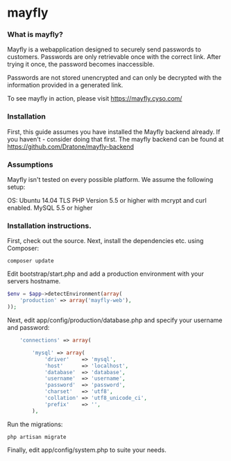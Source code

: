 mayfly
======

### What is mayfly?

Mayfly is a webapplication designed to securely send passwords to customers.
Passwords are only retrievable once with the correct link. After trying it once, the password becomes inaccessible.

Passwords are not stored unencrypted and can only be decrypted with the information provided in a generated link.

To see mayfly in action, please visit https://mayfly.cyso.com/

### Installation

First, this guide assumes you have installed the Mayfly backend already. If you haven't - consider doing that first.
The mayfly backend can be found at https://github.com/Dratone/mayfly-backend

### Assumptions

Mayfly isn't tested on every possible platform. We assume the following setup:

OS: Ubuntu 14.04 TLS
PHP Version 5.5 or higher with mcrypt and curl enabled.
MySQL 5.5 or higher


### Installation instructions.

First, check out the source. Next, install the dependencies etc. using Composer:

```
composer update
```

Edit bootstrap/start.php and add a production environment with your servers hostname.
```php
$env = $app->detectEnvironment(array(
	'production' => array('mayfly-web'),
));
```

Next, edit app/config/production/database.php and specify your username and password:
```php
	'connections' => array(

		'mysql' => array(
			'driver'    => 'mysql',
			'host'      => 'localhost',
			'database'  => 'database',
			'username'  => 'username',
			'password'  => 'password',
			'charset'   => 'utf8',
			'collation' => 'utf8_unicode_ci',
			'prefix'    => '',
		),
```

Run the migrations:

```
php artisan migrate
```

Finally, edit app/config/system.php to suite your needs.